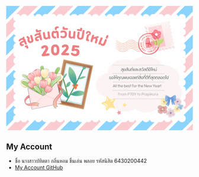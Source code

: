 ![img](img/cardNY02encode.png)

## My Account
- ชื่อ นางสาวปทิตตา กลิ่นหอม ชื่นเล่น พลอย รหัสนิสิต 6430200442
- [My Account GitHub](https://6430200442.github.io/)
